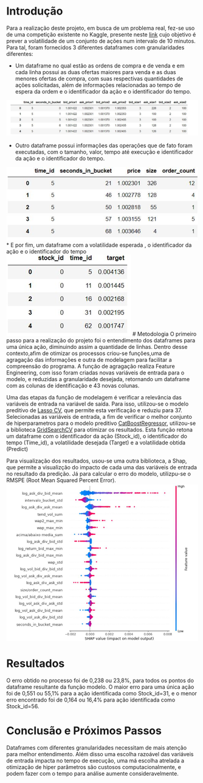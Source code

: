 # Introdução
Para a realização deste projeto, em busca de um problema real, fez-se uso de uma competição existente no Kaggle, presente neste [link](https://www.kaggle.com/competitions/optiver-realized-volatility-prediction/) cujo objetivo é prever a volatilidade de um conjunto de ações num intervalo de 10 minutos. Para tal, foram fornecidos 3 diferentes dataframes com granularidades diferentes:

  * Um dataframe no qual estão as ordens de compra e de venda e em cada linha possui as duas ofertas maiores para venda e as duas menores ofertas de compra, com suas respectivas quantidades de ações solicitadas, além de informações relacionadas ao tempo de espera da ordem e o identificador da ação e o identificador do tempo.
   <img src="https://github.com/IGCorrea/IronHack/blob/main/Projeto%203/imagens/book%20table.JPG">
  
  * Outro dataframe possui informações das operações que de fato foram executadas, com o tamanho, valor, tempo até execução e identificador da ação e o identificador do tempo.
   <img src="https://github.com/IGCorrea/IronHack/blob/main/Projeto%203/imagens/trade_st0.JPG">
  * E por fim, um dataframe com a volatilidade esperada , o identificador da ação e o identificador do tempo
   <img src="https://github.com/IGCorrea/IronHack/blob/main/Projeto%203/imagens/target_table.JPG">
# Metodologia
O primeiro passo para a realização do projeto foi o entendimento dos dataframes para uma única ação, diminuindo assim a quantidade de linhas. Dentro desse contexto,afim de otimizar os processos criou-se funções,uma de agragação das informações e outra de modelagem para facilitar a compreensão do programa. A função de agragação realiza Feature Engineering, com isso foram criadas novas variáveis de entrada para o modelo, e reduzidas a granularidade desejada, retornando um dataframe com as colunas de identificação e 43 novas colunas.

 Uma das etapas da função de modelagem é verificar a relevância das variáveis de entrada na variável de saída. Para isso, utilizou-se o modelo preditivo de [Lasso CV](https://scikit-learn.org/stable/modules/generated/sklearn.linear_model.LassoCV.html), que permite esta verificação e reduziu para 37. Selecionadas as variáveis de entrada, a fim de verificar o melhor conjunto de hiperparametros para o modelo preditivo [CatBoostRegressor](https://catboost.ai/en/docs/), utilizou-se a biblioteca [GridSearchCV](https://scikit-learn.org/stable/modules/generated/sklearn.model_selection.GridSearchCV.html) para otimizar os resultados. Esta função retona um dataframe com o identificador da ação (Stock_id), o identificador do tempo (Time_id), a volatilidade desejada (Target) e a volatilidade obtida (Predict) 

Para visualização dos resultados, usou-se uma outra biblioteca, a Shap, que permite a visualizção do impacto de cada uma das variáveis de entrada no resultado da predição. Já para calcular o erro do modelo, utilizpu-se o RMSPE (Root Mean Squared Percent Error).
<img src="https://github.com/IGCorrea/IronHack/blob/main/Projeto%203/imagens/shap.JPG">
# Resultados

O erro obtido no processo foi de 0,238 ou 23,8%, para todos os pontos do dataframe resultante da função modelo. O maior erro para uma única ação foi de 0,551 ou 55,1% para a ação identificada como Stock_id=31, e o menor erro encontrado foi de 0,164 ou 16,4% para ação identificada como Stock_id=56.

# Conclusão e Próximos Passos

Dataframes com diferentes granularidades necessitam de mais atenção para melhor entendimento. Além disso uma escolha razoável das variáveis de entrada impacta no tempo de execução, uma má escolha atrelada a otimização de hiper parâmetros são custosos computacionalmente, e podem fazer com o tempo para análise aumente consideravelmente.
 
